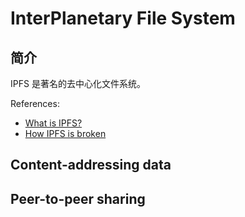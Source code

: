 # InterPlanetary File System

## 简介

IPFS 是著名的去中心化文件系统。

References:
- [What is IPFS?](https://docs.ipfs.io/concepts/what-is-ipfs/#decentralization)
- [How IPFS is broken](https://fiatjaf.com/d5031e5b.html)

## Content-addressing data


## Peer-to-peer sharing



